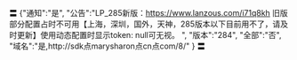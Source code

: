 〓
{"通知":"是",
"公告":"LP_285新版：https://www.lanzous.com/i71q8kh 旧版部分配置占时不可用【上海，深圳，国外，天神，285版本以下目前用不了，请及时更新】使用动态配置时显示token: null可无视。
",
"版本":"284",
"全部":"否",
"域名":"是,http://sdk点marysharon点cn点com/8/"
}
〓

